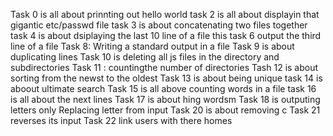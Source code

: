 Task 0 is all about prinnting out hello world
task 2 is all about displayin that gigantic etc/passwd file
task 3 is about concatenating two files together
task 4 is about dsiplaying the last 10 line of a file
this task 6 output the third line of a file 
Task 8: Writing a standard output in a file 
Task 9 is about duplicating lines
Task 10 is deleting all js files in the directory and subdirectories
Task 11 : countingthe number of directories
Tash 12 is about sorting from the newst to the oldest
Task 13 is about being unique
task 14 is aboout ultimate search
Task 15 is all above counting words in a file 
task 16 is all about the next lines
Task 17 is about hing wordsm
Task 18 is outputing letters only
Replacing letter from input
Task 20 is about removing c
Task 21 reverses its input
Task 22 link users with there homes
